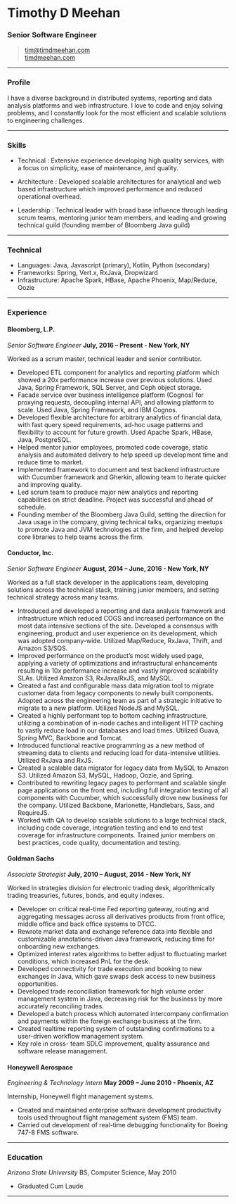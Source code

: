 
# Timothy D Meehan

### Senior Software Engineer

> [tim@timdmeehan.com](mailto:tim@timdmeehan.com)  
> [timdmeehan.com](http://timdmeehan.com)

------

### Profile

I have a diverse background in distributed systems, reporting and data analysis platforms and web infrastructure.  I love to code and enjoy solving problems, and I constantly look for the most efficient and scalable solutions to engineering challenges.

------

### Skills

* Technical
  : Extensive experience developing high quality services, with a focus on simplicity, ease of maintenance, and quality.

* Architecture
  : Developed scalable architectures for analytical and web based infrastructure which improved performance and reduced operational overhead.

* Leadership
  : Technical leader with broad base influence through leading scrum teams, mentoring junior team members, and leading and growing technical guild (founding member of Bloomberg Java guild)
  
-------

### Technical

* Languages: Java, Javascript (primary), Kotlin, Python (secondary)
* Frameworks: Spring, Vert.x, RxJava, Dropwizard
* Infrastructure: Apache Spark, HBase, Apache Phoenix, Map/Reduce, Oozie

------

### Experience

#### Bloomberg, L.P.
 *Senior Software Engineer*
  __July, 2016 – Present - New York, NY__

Worked as a scrum master, technical leader and senior contributor.

* Developed ETL component for analytics and reporting platform which showed a 20x performance increase over previous solutions.  Used Java, Spring Framework, SQL Server, and Ceph object storage.
* Facade service over business intelligence platform (Cognos) for proxying requests, decoupling internal API, and allowing platform to scale.  Used Java, Spring Framework, and IBM Cognos.
* Developed flexible architecture for arbitrary analytics of financial data, with fast query speed requirements, ad-hoc usage patterns and flexibility to account for future growth.  Used Apache Spark, HBase, Java, PostgreSQL.
* Helped mentor junior employees, promoted code coverage, static analysis and automated delivery to help speed up development time and reduce time to market.  
* Implemented framework to document and test backend infrastructure with Cucumber framework and Gherkin, allowing team to iterate quicker and improving quality.
* Led scrum team to produce major new analytics and reporting capabilities on strict deadline.  Project was successful and ahead of schedule.
* Founding member of the Bloomberg Java Guild, setting the direction for Java usage in the company, giving technical talks, organizing meetups to promote Java and JVM technologies at the firm, and helped develop core libraries to help teams across the firm.


#### Conductor, Inc.
 *Senior Software Engineer*
  __August, 2014 – June, 2016 - New York, NY__

Worked as a full stack developer in the applications team, developing solutions across the technical stack, training junior members, and setting technical strategy across many teams.

* Introduced and developed a reporting and data analysis framework and infrastructure which reduced COGS and increased performance on the most data intensive sections of the site.  Developed a consensus with engineering, product and user experience on its development, which was adopted company-wide.  Utilized Map/Reduce, RxJava, Thrift, and Amazon S3/SQS.
* Improved performance on the product’s most widely used page, applying a variety of optimizations and infrastructural enhancements resulting in 10x performance increase and vastly improved scalability SLAs.  Utilized Amazon S3, RxJava/RxJS, and MySQL.
* Created a fast and configurable mass data migration tool to migrate customer data from legacy components to newly built components.  Adopted across the engineering team as part of a strategic initiative to migrate to a new platform.  Utilized NodeJS and MySQL.
* Created a highly performant top to bottom caching infrastructure, utilizing a combination of in-node caches and intelligent HTTP caching to vastly reduce load in our databases and load times.  Utilized Guava, Spring MVC, Backbone and Tomcat.
* Introduced functional reactive programming as a new method of streaming data to clients and reducing load for data-intensive utilities.  Utilized RxJava and RxJS.
* Created a scalable data migrator for legacy data from MySQL to Amazon S3.  Utilized Amazon S3, MySQL, Hadoop, Oozie, and Spring.
* Contributed to rewriting legacy pages to performant and scalable single page applications on the front end, including full integration testing of all components with Cucumber, which successfully drove new business for the company.  Utilized Backbone, Marionette, Handlebars, Sass, and RequireJS.
* Worked with QA to develop scalable solutions to a large technical stack, including code coverage, integration testing and end to end test coverage for infrastructure components.  Trained junior members on best practices, code quality, documentation and testing.


#### Goldman Sachs
 *Associate Strategist*
  __July, 2010 – August, 2014 - New York, NY__

Worked in strategies division for electronic trading desk, algorithmically trading treasuries, futures, bonds, and equity indexes.

* Developer on critical real-time Fed reporting gateway, routing and aggregating messages across all derivatives products from front office, middle office and back office systems to DTCC.
* Rewrote market data and exchange reference data into flexible and customizable annotations-driven Java framework, reducing time for onboarding new exchanges.
* Optimized interest rates algorithms to better adjust to fluctuating market conditions, which increased PnL for the desk.
* Developed connectivity for trade execution and booking to new exchanges in Java, which gave swaps desk access to new business opportunities.
* Developed trade reconciliation framework for high volume order management system in Java, decreasing risk for the business by more accurately reconciling trades.
* Developed a batch process which automated intercompany confirmation and payments within the foreign exchange business at the firm.
* Created realtime reporting system of outstanding confirmations to a user-driven workflow management system.
* Key role in cross- team SDLC improvement, quality assurance and software release management.


#### Honeywell Aerospace
  *Engineering & Technology Intern*
  __May 2009 – June 2010 - Phoenix, AZ__

Internship, Honeywell flight management systems.

* Created and maintained enterprise software development productivity tools used throughout flight management system (FMS) team.
* Carried out development of real-time debugging functionality for Boeing 747-8 FMS software.

------

### Education
  *Arizona State University*
  BS, Computer Science, May 2010			

  * Graduated Cum Laude

------
